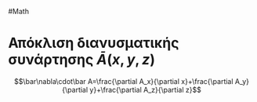 #Math 
# Απόκλιση διανυσματικής συνάρτησης $\bar A(x,y,z)$
$$\bar\nabla\cdot\bar A=\frac{\partial A_x}{\partial x}+\frac{\partial A_y}{\partial y}+\frac{\partial A_z}{\partial z}$$

